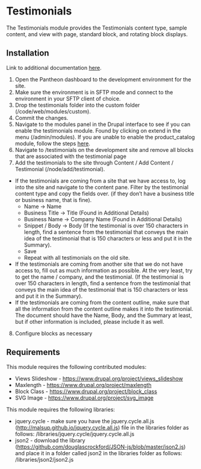 # Testimonials
The Testimonials module provides the Testimonials content type, sample content, and view with page, standard block, and rotating block displays.

## Installation
Link to additional documentation [here](https://docs.google.com/document/d/1JlB25RPxkVDUGS8ogLjT-z7Pe8eTcDIVlV_PQh5kYXU/edit#).
1. Open the Pantheon dashboard to the development environment for the site.
2. Make sure the environment is in SFTP mode and connect to the environment in your SFTP client of choice.
3. Drop the testimonials folder into the custom folder (/code/web/modules/custom).
4. Commit the changes.
5. Navigate to the modules panel in the Drupal interface to see if you can enable the testimonials module. Found by clicking on extend in the menu (/admin/modules). If you are unable to enable the product_catalog module, follow the steps [here](https://docs.google.com/document/d/1ARpeaIfBfv9leLPqFa-UFjgfwMUWgOKUSEv_-JWP2sk/edit#heading=h.4bd8pff8ykpy).
6. Navigate to /testimonials on the development site and remove all blocks that are associated with the testimonial page
7. Add the testimonials to the site through Content / Add Content / Testimonial (/node/add/testimonial).
 - If the testimonials are coming from a site that we have access to, log into the site and navigate to the content pane. Filter by the testimonial content type and copy the fields over. (if they don’t have a business title or business name, that is fine).
    - Name → Name
    - Business Title → Title (Found in Additional Details)
    - Business Name → Company Name (Found in Additional Details)
    - Snippet / Body → Body (If the testimonial is over 150 characters in length, find a sentence from the testimonial that conveys the main idea of the testimonial that is 150 characters or less and put it in the Summary).
    - Save
    - Repeat with all testimonials on the old site.
 - If the testimonials are coming from another site that we do not have access to, fill out as much information as possible. At the very least, try to get the name / company, and the testimonial. (If the testimonial is over 150 characters in length, find a sentence from the testimonial that conveys the main idea of the testimonial that is 150 characters or less and put it in the Summary).
 - If the testimonials are coming from the content outline, make sure that all the information from the content outline makes it into the testimonial. The document should have the Name, Body, and the Summary at least, but if other information is included, please include it as well.
8. Configure blocks as necessary

## Requirements

This module requires the following contributed modules:

* Views Slideshow - https://www.drupal.org/project/views_slideshow
* Maxlength - https://www.drupal.org/project/maxlength
* Block Class - https://www.drupal.org/project/block_class
* SVG Image - https://www.drupal.org/project/svg_image

This module requires the following libraries:

* jquery.cycle - make sure you have the jquery.cycle.all.js
  (http://malsup.github.io/jquery.cycle.all.js) file in the libraries folder as
  follows: /libraries/jquery.cycle/jquery.cycle.all.js
* json2 - download the library
  (https://github.com/douglascrockford/JSON-js/blob/master/json2.js) and place it
  in a folder called json2 in the libraries folder as follows:
  /libraries/json2/json2.js
